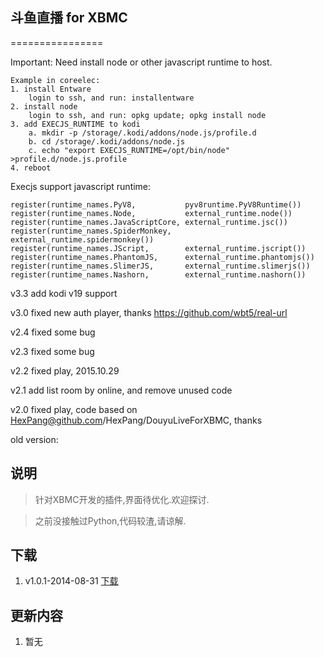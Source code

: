## 斗鱼直播 for XBMC
================

Important: Need install node or other javascript runtime to host.
```
Example in coreelec:
1. install Entware
    login to ssh, and run: installentware
2. install node
    login to ssh, and run: opkg update; opkg install node
3. add EXECJS_RUNTIME to kodi
    a. mkdir -p /storage/.kodi/addons/node.js/profile.d
    b. cd /storage/.kodi/addons/node.js
    c. echo "export EXECJS_RUNTIME=/opt/bin/node" >profile.d/node.js.profile
4. reboot
```

Execjs support javascript runtime:
```
register(runtime_names.PyV8,           pyv8runtime.PyV8Runtime())
register(runtime_names.Node,           external_runtime.node())
register(runtime_names.JavaScriptCore, external_runtime.jsc())
register(runtime_names.SpiderMonkey,   external_runtime.spidermonkey())
register(runtime_names.JScript,        external_runtime.jscript())
register(runtime_names.PhantomJS,      external_runtime.phantomjs())
register(runtime_names.SlimerJS,       external_runtime.slimerjs())
register(runtime_names.Nashorn,        external_runtime.nashorn())
```


v3.3
add kodi v19 support

v3.0
fixed new auth player, thanks https://github.com/wbt5/real-url

v2.4
fixed some bug

v2.3
fixed some bug

v2.2
fixed play, 2015.10.29

v2.1
add list room by online, and remove unused code

v2.0
fixed play, code based on HexPang@github.com/HexPang/DouyuLiveForXBMC, thanks




old version:

说明
----------------
> 针对XBMC开发的插件,界面待优化.欢迎探讨.

> 之前没接触过Python,代码较渣,请谅解.

下载
----------------
1. v1.0.1-2014-08-31 [下载](https://github.com/HexPang/DouyuLiveForXBMC/archive/v1.0.1.zip)

更新内容
----------------
1. 暂无
